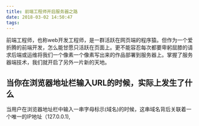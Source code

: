 ```yaml
---
title: 前端工程师开启服务器之路
date: 2018-03-02 14:50:47
tags:
---
```

前端工程师，也称web开发工程师，是一群活跃在网页端的程序猿。但作为一个爱折腾的前端开发，怎么能甘愿只活跃在页面上。更不能容忍每次都要卑躬屈膝的请求后端或运维将我们一个像素一个像素写出来的作品部署到服务器上。掌握了服务器端技术，我们就开启了另外一片新的天地。

## 当你在浏览器地址栏输入URL的时候，实际上发生了什么

当用户在浏览器地址栏中输入一串字母标示(域名)的时候，这串域名背后关联着一个唯一的IP地址（127.0.0.1),
